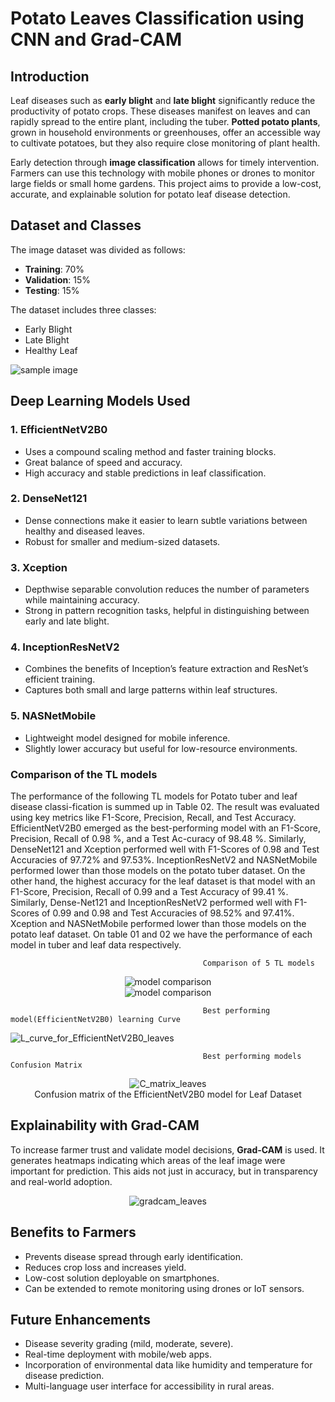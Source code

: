 # Potato Leaves Classification using CNN and Grad-CAM

## Introduction

Leaf diseases such as **early blight** and **late blight** significantly reduce the productivity of potato crops. These diseases manifest on leaves and can rapidly spread to the entire plant, including the tuber. **Potted potato plants**, grown in household environments or greenhouses, offer an accessible way to cultivate potatoes, but they also require close monitoring of plant health.

Early detection through **image classification** allows for timely intervention. Farmers can use this technology with mobile phones or drones to monitor large fields or small home gardens. This project aims to provide a low-cost, accurate, and explainable solution for potato leaf disease detection.

## Dataset and Classes

The image dataset was divided as follows:
- **Training**: 70%
- **Validation**: 15%
- **Testing**: 15%

The dataset includes three classes:
- Early Blight
- Late Blight
- Healthy Leaf


![sample image](https://github.com/rimutasnim/Potato_Leaves_Classification/blob/main/screenshots/sample_leaves.png?raw=true)

## Deep Learning Models Used

### 1. EfficientNetV2B0
- Uses a compound scaling method and faster training blocks.
- Great balance of speed and accuracy.
- High accuracy and stable predictions in leaf classification.

### 2. DenseNet121
- Dense connections make it easier to learn subtle variations between healthy and diseased leaves.
- Robust for smaller and medium-sized datasets.

### 3. Xception
- Depthwise separable convolution reduces the number of parameters while maintaining accuracy.
- Strong in pattern recognition tasks, helpful in distinguishing between early and late blight.

### 4. InceptionResNetV2
- Combines the benefits of Inception’s feature extraction and ResNet’s efficient training.
- Captures both small and large patterns within leaf structures.

### 5. NASNetMobile
- Lightweight model designed for mobile inference.
- Slightly lower accuracy but useful for low-resource environments.

### Comparison of the TL models

The performance of the following TL models for Potato tuber and leaf disease classi-fication is summed up in Table 02. The result was evaluated using key metrics like F1-Score, Precision, Recall, and Test Accuracy. EfficientNetV2B0 emerged as the best-performing model with an F1-Score, Precision, Recall of 0.98 %, and a Test Ac-curacy of 98.48 %. Similarly, DenseNet121 and Xception performed well with F1-Scores of 0.98 and Test Accuracies of 97.72% and 97.53%. InceptionResNetV2 and NASNetMobile performed lower than those models on the potato tuber dataset. On the other hand, the highest accuracy for the leaf dataset is that model with an F1-Score, Precision, Recall of 0.99 and a Test Accuracy of 99.41 %. Similarly, Dense-Net121 and InceptionResNetV2 performed well with F1-Scores of 0.99 and 0.98 and Test Accuracies of 98.52% and 97.41%. Xception and NASNetMobile performed lower than those models on the potato leaf dataset. On table 01 and 02 we have the performance of each model in tuber and leaf data respectively.               

                                               Comparison of 5 TL models

<div align="center">
  <img src="https://github.com/rimutasnim/Potato_Leaves_Classification/blob/main/screenshots/leaves_5model_comparisn.png?raw=true" alt="model comparison" />
</div>

<div align="center">
  <img src="https://raw.githubusercontent.com/rimutasnim/Potato_Leaves_Classification/c6cffe61fdeb211e44a32b6b42da37170cfbcb99/screenshots/table_leaf.png" alt="model comparison" />
</div>

                                               Best performing model(EfficientNetV2B0) learning Curve

  ![L_curve_for_EfficientNetV2B0_leaves](https://github.com/rimutasnim/Potato_Leaves_Classification/blob/main/screenshots/L_curve_for_EfficientNetV2B0_leaves.png?raw=true)
                                                
                                               Best performing models Confusion Matrix
  <div align="center">
    <img src="https://github.com/rimutasnim/Potato_Leaves_Classification/blob/main/screenshots/C_matrix_leaves.jpg?raw=true" alt="C_matrix_leaves" />
</div>
<div align="center"> Confusion matrix of the EfficientNetV2B0 model for Leaf Dataset </div>


## Explainability with Grad-CAM

To increase farmer trust and validate model decisions, **Grad-CAM** is used. It generates heatmaps indicating which areas of the leaf image were important for prediction. This aids not just in accuracy, but in transparency and real-world adoption.

  <div align="center">
    <img src="https://github.com/rimutasnim/Potato_Leaves_Classification/blob/main/screenshots/gradcam_leaves.png?raw=true" alt="gradcam_leaves" />
</div>

## Benefits to Farmers

- Prevents disease spread through early identification.
- Reduces crop loss and increases yield.
- Low-cost solution deployable on smartphones.
- Can be extended to remote monitoring using drones or IoT sensors.

## Future Enhancements

- Disease severity grading (mild, moderate, severe).
- Real-time deployment with mobile/web apps.
- Incorporation of environmental data like humidity and temperature for disease prediction.
- Multi-language user interface for accessibility in rural areas.
